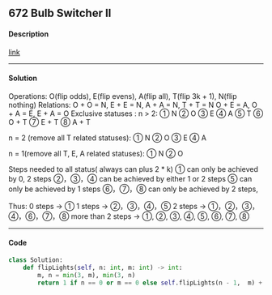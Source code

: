 ## 672 Bulb Switcher II

#### Description

[link](https://leetcode.com/problems/bulb-switcher-ii/description/)

---

#### Solution

Operations: O(flip odds), E(flip evens), A(flip all), T(flip 3k + 1), N(flip nothing)
Relations:
O + O = N, E + E = N, A + A = N, T + T = N
O + E = A, O + A = E, E + A = O
Exclusive statuses :
n > 2:
① N
② O
③ E
④ A
⑤ T
⑥ O + T
⑦ E + T
⑧ A + T

n = 2 (remove all T related statuses):
① N
② O
③ E
④ A

n = 1(remove all T, E, A related statuses):
① N
② O

Steps needed to all status( always can plus 2 * k)
① can only be achieved by 0, 2 steps
②，③，④ can be achieved by either 1 or 2 steps
⑤ can only be achieved by 1 steps
⑥，⑦，⑧ can only be achieved by 2 steps,

Thus:
0 steps -> ①
1 steps -> ②，③，④，⑤
2 steps -> ①，②，③，④，⑥，⑦，⑧
more than 2 steps -> ①, ②, ③, ④, ⑤, ⑥, ⑦, ⑧

---

#### Code

<!-- O(n) -->

```python
class Solution:
    def flipLights(self, n: int, m: int) -> int:
        m, n = min(3, m), min(3, n)
        return 1 if n == 0 or m == 0 else self.flipLights(n - 1,  m) + self.flipLights( n - 1, m - 1)
```
